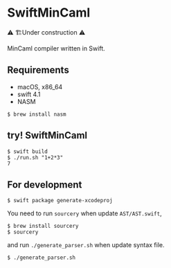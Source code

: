 # SwiftMinCaml

⚠️ 🏗Under construction ⚠️

MinCaml compiler written in Swift.

## Requirements

+ macOS, x86_64
+ swift 4.1
+ NASM

```
$ brew install nasm
```

## try! SwiftMinCaml

```
$ swift build
$ ./run.sh "1+2*3"
7
```

## For development

```
$ swift package generate-xcodeproj
```

You need to run `sourcery` when update `AST/AST.swift`, 

```
$ brew install sourcery
$ sourcery
```

and run `./generate_parser.sh` when update syntax file.

```
$ ./generate_parser.sh
```

